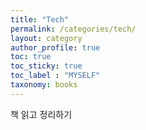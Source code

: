 ```yaml
---
title: "Tech"
permalink: /categories/tech/
layout: category
author_profile: true
toc: true
toc_sticky: true
toc_label : "MYSELF"
taxonomy: books
---
```


책 읽고 정리하기